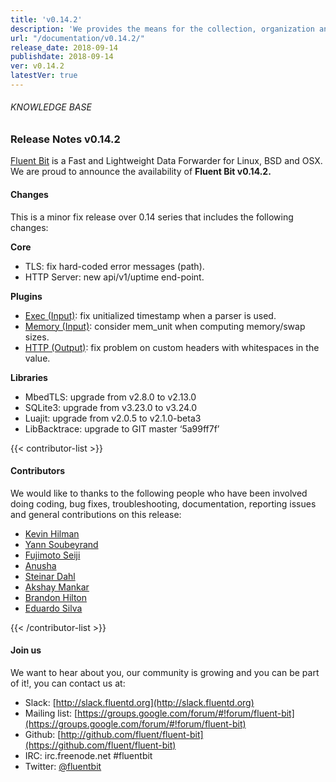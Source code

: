 ```yaml
---
title: 'v0.14.2'
description: 'We provides the means for the collection, organization and computerized retrieval of knowledgeand Lightweight Data Forwarder for Linux, BSD and OSX. We are proud to announce the availability of Fluent Bit v0.14.2.'
url: "/documentation/v0.14.2/"
release_date: 2018-09-14
publishdate: 2018-09-14
ver: v0.14.2
latestVer: true
---
```



###### KNOWLEDGE BASE

### Release Notes v0.14.2

[Fluent Bit](https://fluentbit.io/) is a Fast and Lightweight Data Forwarder for Linux, BSD and OSX. We are proud to announce the availability of **Fluent Bit v0.14.2.**

#### Changes

This is a minor fix release over 0.14 series that includes the following changes:


**Core**

* TLS: fix hard-coded error messages (path).
* HTTP Server: new api/v1/uptime end-point.


**Plugins**

* [Exec (Input)](https://docs.fluentbit.io/manual/input/exec): fix unitialized timestamp when a parser is used.
* [Memory (Input)](https://docs.fluentbit.io/manual/input/mem): consider mem_unit when computing memory/swap sizes.
* [HTTP (Output)](https://docs.fluentbit.io/manual/output/http): fix problem on custom headers with whitespaces in the value.


**Libraries**

* MbedTLS: upgrade from v2.8.0 to v2.13.0
* SQLite3: upgrade from v3.23.0 to v3.24.0
* Luajit: upgrade from v2.0.5 to v2.1.0-beta3
* LibBacktrace: upgrade to GIT master ‘5a99ff7f’


{{< contributor-list >}}

#### Contributors

We would like to thanks to the following people who have been involved doing coding, bug fixes, troubleshooting, documentation, reporting issues and general contributions on this release:

* [Kevin Hilman](https://github.com/khilman)
* [Yann Soubeyrand](https://github.com/yann-soubeyrand)
* [Fujimoto Seiji](https://github.com/fujimotos)
* [Anusha](https://github.com/010akv)
* [Steinar Dahl](https://github.com/graniterocks)
* [Akshay Mankar](https://github.com/akshaymankar)
* [Brandon Hilton](https://github.com/jbhilton11)
* [Eduardo Silva](https://github.com/edsiper)

{{< /contributor-list >}}

#### Join us

We want to hear about you, our community is growing and you can be part of it!, you can contact us at:

* Slack: [http://slack.fluentd.org](http://slack.fluentd.org)
* Mailing list: [https://groups.google.com/forum/#!forum/fluent-bit](https://groups.google.com/forum/#!forum/fluent-bit)
* Github: [http://github.com/fluent/fluent-bit](https://github.com/fluent/fluent-bit)
* IRC: irc.freenode.net #fluentbit
* Twitter: [@fluentbit](https://twitter.com/fluentbit)